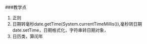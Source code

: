 ###教学点
1. 正则
2. 日期转毫秒date.getTime(System.currentTimeMillis()),毫秒转日期date.setTime，日期格式化，字符串转日期对象，
3. 日历类，算闰年